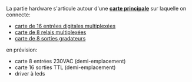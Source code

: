 La partie hardware s'articule autour d'une **[carte principale](main_board_fr.md)** sur laquelle on connecte:

  * [carte de 16 entrées digitales multiplexées](DI_16MUX_fr.md)
  * [carte de 8 relais multiplexées](DO_8RelMUX_fr.md)
  * [carte de 8 sorties gradateurs](DO_8Dim_fr.md)

en prévision:

  * carte 8 entrées 230VAC (demi-emplacement)
  * carte 16 sorties TTL (demi-emplacement)
  * driver à leds